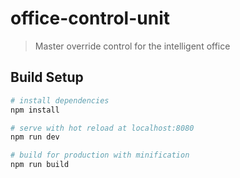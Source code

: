 # office-control-unit

> Master override control for the intelligent office

## Build Setup

``` bash
# install dependencies
npm install

# serve with hot reload at localhost:8080
npm run dev

# build for production with minification
npm run build
```
